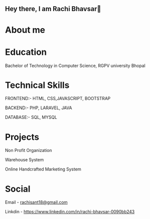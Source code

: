 ## Hey there, I am Rachi Bhavsar👋

# About me 



# Education

Bachelor of Technology in Computer Science, RGPV university Bhopal 



# Technical Skills 

FRONTEND:- HTML, CSS,JAVASCRIPT, BOOTSTRAP

BACKEND:- PHP, LARAVEL, JAVA

DATABASE:- SQL, MYSQL

# Projects

Non Profit Organization

Warehouse System

Online Handcrafted Marketing System

# Social

Email - rachisant18@gmail.com

Linkdin - https://www.linkedin.com/in/rachi-bhavsar-0090bb243

<!--
**RachiBhavsar/RachiBhavsar** is a ✨ _special_ ✨ repository because its `README.md` (this file) appears on your GitHub profile.

Here are some ideas to get you started:

- 🔭 I’m currently working on ...
- 🌱 I’m currently learning ...
- 👯 I’m looking to collaborate on ...
- 🤔 I’m looking for help with ...
- 💬 Ask me about ...
- 📫 How to reach me: ...
- 😄 Pronouns: ...
- ⚡ Fun fact: ...
-->
